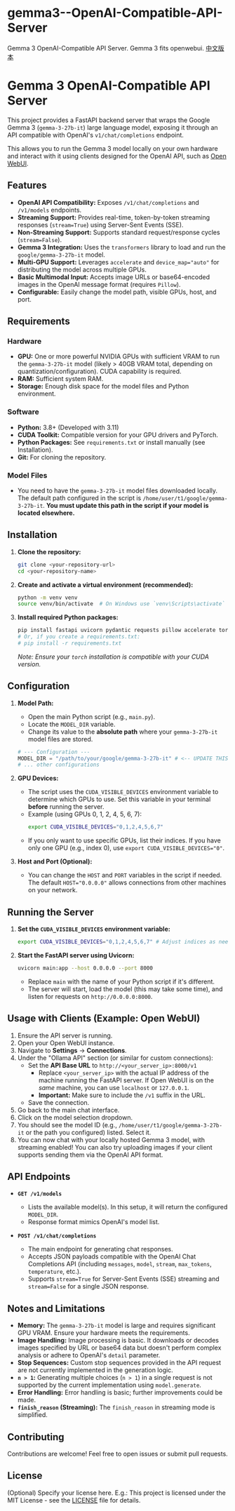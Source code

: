 # gemma3--OpenAI-Compatible-API-Server
Gemma 3 OpenAI-Compatible API Server. Gemma 3 fits openwebui.
[中文版本](readme_zh.md)
# Gemma 3 OpenAI-Compatible API Server

This project provides a FastAPI backend server that wraps the Google Gemma 3 (`gemma-3-27b-it`) large language model, exposing it through an API compatible with OpenAI's `v1/chat/completions` endpoint.

This allows you to run the Gemma 3 model locally on your own hardware and interact with it using clients designed for the OpenAI API, such as [Open WebUI](https://github.com/open-webui/open-webui).

## Features

*   **OpenAI API Compatibility:** Exposes `/v1/chat/completions` and `/v1/models` endpoints.
*   **Streaming Support:** Provides real-time, token-by-token streaming responses (`stream=True`) using Server-Sent Events (SSE).
*   **Non-Streaming Support:** Supports standard request/response cycles (`stream=False`).
*   **Gemma 3 Integration:** Uses the `transformers` library to load and run the `google/gemma-3-27b-it` model.
*   **Multi-GPU Support:** Leverages `accelerate` and `device_map="auto"` for distributing the model across multiple GPUs.
*   **Basic Multimodal Input:** Accepts image URLs or base64-encoded images in the OpenAI message format (requires `Pillow`).
*   **Configurable:** Easily change the model path, visible GPUs, host, and port.

## Requirements

### Hardware

*   **GPU:** One or more powerful NVIDIA GPUs with sufficient VRAM to run the `gemma-3-27b-it` model (likely > 40GB VRAM total, depending on quantization/configuration). CUDA capability is required.
*   **RAM:** Sufficient system RAM.
*   **Storage:** Enough disk space for the model files and Python environment.

### Software

*   **Python:** 3.8+ (Developed with 3.11)
*   **CUDA Toolkit:** Compatible version for your GPU drivers and PyTorch.
*   **Python Packages:** See `requirements.txt` or install manually (see Installation).
*   **Git:** For cloning the repository.

### Model Files

*   You need to have the `gemma-3-27b-it` model files downloaded locally. The default path configured in the script is `/home/user/t1/google/gemma-3-27b-it`. **You must update this path in the script if your model is located elsewhere.**

## Installation

1.  **Clone the repository:**
    ```bash
    git clone <your-repository-url>
    cd <your-repository-name>
    ```

2.  **Create and activate a virtual environment (recommended):**
    ```bash
    python -m venv venv
    source venv/bin/activate  # On Windows use `venv\Scripts\activate`
    ```

3.  **Install required Python packages:**
    ```bash
    pip install fastapi uvicorn pydantic requests pillow accelerate torch transformers bitsandbytes python-dotenv # Add any other specific dependencies used
    # Or, if you create a requirements.txt:
    # pip install -r requirements.txt
    ```
    *Note: Ensure your `torch` installation is compatible with your CUDA version.*

## Configuration

1.  **Model Path:**
    *   Open the main Python script (e.g., `main.py`).
    *   Locate the `MODEL_DIR` variable.
    *   Change its value to the **absolute path** where your `gemma-3-27b-it` model files are stored.
    ```python
    # --- Configuration ---
    MODEL_DIR = "/path/to/your/google/gemma-3-27b-it" # <-- UPDATE THIS
    # ... other configurations
    ```

2.  **GPU Devices:**
    *   The script uses the `CUDA_VISIBLE_DEVICES` environment variable to determine which GPUs to use. Set this variable in your terminal **before** running the server.
    *   Example (using GPUs 0, 1, 2, 4, 5, 6, 7):
        ```bash
        export CUDA_VISIBLE_DEVICES="0,1,2,4,5,6,7"
        ```
    *   If you only want to use specific GPUs, list their indices. If you have only one GPU (e.g., index 0), use `export CUDA_VISIBLE_DEVICES="0"`.

3.  **Host and Port (Optional):**
    *   You can change the `HOST` and `PORT` variables in the script if needed. The default `HOST="0.0.0.0"` allows connections from other machines on your network.

## Running the Server

1.  **Set the `CUDA_VISIBLE_DEVICES` environment variable:**
    ```bash
    export CUDA_VISIBLE_DEVICES="0,1,2,4,5,6,7" # Adjust indices as needed
    ```

2.  **Start the FastAPI server using Uvicorn:**
    ```bash
    uvicorn main:app --host 0.0.0.0 --port 8000
    ```
    *   Replace `main` with the name of your Python script if it's different.
    *   The server will start, load the model (this may take some time), and listen for requests on `http://0.0.0.0:8000`.

## Usage with Clients (Example: Open WebUI)

1.  Ensure the API server is running.
2.  Open your Open WebUI instance.
3.  Navigate to **Settings** -> **Connections**.
4.  Under the "Ollama API" section (or similar for custom connections):
    *   Set the **API Base URL** to `http://<your_server_ip>:8000/v1`
        *   Replace `<your_server_ip>` with the actual IP address of the machine running the FastAPI server. If Open WebUI is on the *same* machine, you can use `localhost` or `127.0.0.1`.
        *   **Important:** Make sure to include the `/v1` suffix in the URL.
    *   Save the connection.
5.  Go back to the main chat interface.
6.  Click on the model selection dropdown.
7.  You should see the model ID (e.g., `/home/user/t1/google/gemma-3-27b-it` or the path you configured) listed. Select it.
8.  You can now chat with your locally hosted Gemma 3 model, with streaming enabled! You can also try uploading images if your client supports sending them via the OpenAI API format.

## API Endpoints

*   **`GET /v1/models`**
    *   Lists the available model(s). In this setup, it will return the configured `MODEL_DIR`.
    *   Response format mimics OpenAI's model list.

*   **`POST /v1/chat/completions`**
    *   The main endpoint for generating chat responses.
    *   Accepts JSON payloads compatible with the OpenAI Chat Completions API (including `messages`, `model`, `stream`, `max_tokens`, `temperature`, etc.).
    *   Supports `stream=True` for Server-Sent Events (SSE) streaming and `stream=False` for a single JSON response.

## Notes and Limitations

*   **Memory:** The `gemma-3-27b-it` model is large and requires significant GPU VRAM. Ensure your hardware meets the requirements.
*   **Image Handling:** Image processing is basic. It downloads or decodes images specified by URL or base64 data but doesn't perform complex analysis or adhere to OpenAI's `detail` parameter.
*   **Stop Sequences:** Custom stop sequences provided in the API request are not currently implemented in the generation logic.
*   **`n > 1`:** Generating multiple choices (`n > 1`) in a single request is not supported by the current implementation using `model.generate`.
*   **Error Handling:** Error handling is basic; further improvements could be made.
*   **`finish_reason` (Streaming):** The `finish_reason` in streaming mode is simplified.

## Contributing

Contributions are welcome! Feel free to open issues or submit pull requests.

## License

(Optional) Specify your license here. E.g.:
This project is licensed under the MIT License - see the [LICENSE](LICENSE) file for details.

